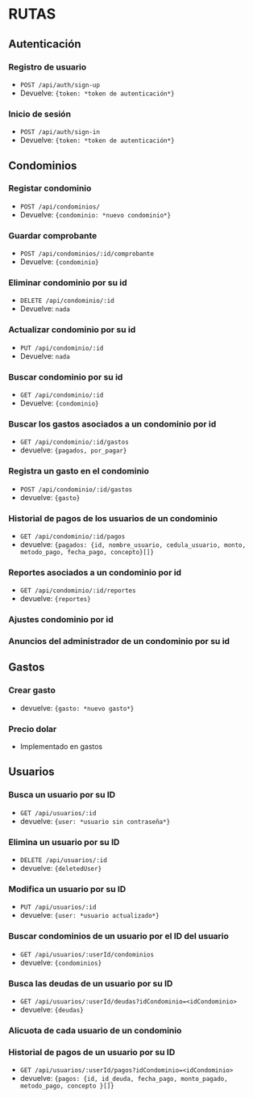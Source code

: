 # RUTAS

## Autenticación

### Registro de usuario

-   `POST /api/auth/sign-up`
-   Devuelve: `{token: *token de autenticación*}`

### Inicio de sesión

-   `POST /api/auth/sign-in`
-   Devuelve: `{token: *token de autenticación*}`

## Condominios

### Registar condominio

-   `POST /api/condominios/`
-   Devuelve: `{condominio: *nuevo condominio*}`

### Guardar comprobante

-   `POST /api/condominios/:id/comprobante`
-   Devuelve: `{condominio}`

### Eliminar condominio por su id

-   `DELETE /api/condominio/:id`
-   Devuelve: `nada`

### Actualizar condominio por su id

-   `PUT /api/condominio/:id`
-   Devuelve: `nada`

### Buscar condominio por su id

-   `GET /api/condominio/:id`
-   Devuelve: `{condominio}`

### Buscar los gastos asociados a un condominio por id

-   `GET /api/condominio/:id/gastos`
-   devuelve: `{pagados, por_pagar}`

### Registra un gasto en el condominio

-   `POST /api/condominio/:id/gastos`
-   devuelve: `{gasto}`

### Historial de pagos de los usuarios de un condominio

-   `GET /api/condominio/:id/pagos`
-   devuelve: `{pagados: {id, nombre_usuario, cedula_usuario, monto, metodo_pago, fecha_pago, concepto}[]}`

### Reportes asociados a un condominio por id

-   `GET /api/condominio/:id/reportes`
-   devuelve: `{reportes}`

### Ajustes condominio por id

### Anuncios del administrador de un condominio por su id

## Gastos

### Crear gasto

-   devuelve: `{gasto: *nuevo gasto*}`

### Precio dolar

-   Implementado en gastos

## Usuarios

### Busca un usuario por su ID

-   `GET /api/usuarios/:id`
-   devuelve: `{user: *usuario sin contraseña*}`

### Elimina un usuario por su ID

-   `DELETE /api/usuarios/:id`
-   devuelve: `{deletedUser}`

### Modifica un usuario por su ID

-   `PUT /api/usuarios/:id`
-   devuelve: `{user: *usuario actualizado*}`

### Buscar condominios de un usuario por el ID del usuario

-   `GET /api/usuarios/:userId/condominios`
-   devuelve: `{condominios}`

### Busca las deudas de un usuario por su ID

-   `GET /api/usuarios/:userId/deudas?idCondominio=<idCondominio>`
-   devuelve: `{deudas}`

### Alicuota de cada usuario de un condominio

### Historial de pagos de un usuario por su ID

-   `GET /api/usuarios/:userId/pagos?idCondominio=<idCondominio>`
-   devuelve: `{pagos: {id, id_deuda, fecha_pago, monto_pagado, metodo_pago, concepto }[]}`
